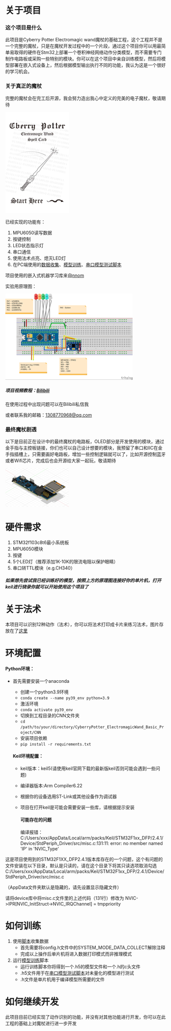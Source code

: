# 关于项目

### 这个项目是什么
此项目是Cyberry Potter Electromagic wand魔杖的基础工程，这个工程并不是一个完整的魔杖，只是在魔杖开发过程中的一个片段，通过这个项目你可以用最简单易取得的硬件在Stm32上部署一个卷积神经网络动作分类模型，而不需要专门制作电路板或采购一些特别的模块。你可以在这个项目中亲自训练模型，然后将模型部署在嵌入式设备上，然后根据模型输出执行不同的功能，我认为这是一个很好的学习机会。

### 关于真正的魔杖
完整的魔杖会在完工后开源，我会努力造出我心中定义的完美的电子魔杖，敬请期待

<img src="CNN/SpellsCard/Spell_Card.jpg" alt="Spell Card" width="200" height="auto">

已经实现的功能有：

1. MPU6050读写数据
2. 按键控制
3. LED状态指示灯
4. 串口通信
5. 使用法术点亮、熄灭LED灯
6. 在PC端使用的[数据收集](https://github.com/lyg09270/CyberryPotter_ElectromagicWand_Basic_Project/blob/main/CNN/Serial_Read.py)、[模型训练](https://github.com/lyg09270/CyberryPotter_ElectromagicWand_Basic_Project/blob/main/CNN/CNNTrainRaw.py)、[串口模型测试脚本](https://github.com/lyg09270/CyberryPotter_ElectromagicWand_Basic_Project/blob/main/CNN/CNNTestSerialRaw.py)

项目使用的嵌入式机器学习库来自[nnom](https://github.com/majianjia/nnom)

实验用原理图：

<img src="Schematic.jpg" alt="Schematic.jpg" width="400" height="auto">

##### 项目视频教程：[Bilibili](https://www.bilibili.com/video/BV13E421w7PY/)



在使用过程中出现问题可以在Bilibili私信我

或者联系我的邮箱：1308770968@qq.com

### 最终魔杖剧透

以下是目前正在设计中的最终魔杖的电路板，OLED部分是开发使用的模块，通过金手指与主控板链接，你们也可以自己设计想要的模块，我预留了串口和IIC在金手指插槽上，只需要画好电路板，增加一些控制逻辑就可以了，比如开源控制蓝牙或者Wifi芯片，完成后也会开源给大家一起玩，敬请期待

<img src="./Board.jpg" alt="Spell Card" width="200" height="auto">

# 硬件需求

1. STM32f103c8t6最小系统板
2. MPU6050模块
3. 按键
4. 5个LED灯（推荐添加1K-10K的限流电阻以保护眼睛）
5. 串口转TTL模块（e.g.CH340）

##### 如果想先尝试我已经训练好的模型，按照上方的原理图连接好你的单片机，打开keil进行烧录你就可以开始使用这个项目了



# 关于法术

本项目可以识别12种动作（法术），你可以将法术打印成卡片来练习法术，图片存放在了[这里](https://github.com/lyg09270/CyberryPotter_ElectromagicWand_Basic_Project/tree/main/CNN/SpellsCard)

# 环境配置

#### Python环境：

- 首先需要安装一个anaconda

  - 创建一个python3.9环境
  - `conda create --name py39_env python=3.9`
  - 激活环境
  - `conda activate py39_env`
  - 切换到工程目录的CNN文件夹
  - `cd /path/to/your/directory/CyberryPotter_ElectromagicWand_Basic_Project/CNN`
  - 安装项目依赖
  - `pip install -r requirements.txt`

  

  #### Keil环境配置：
  
  - keil版本：keil5(请使用keil官网下载的最新版keil否则可能会遇到一些问题)
  
  - 编译器版本:Arm Compiler6.22
  
  - 根据你的设备选用ST-Link或其他设备作为调试器
  
  - 项目在打开keil是可能会需要安装一些库，请根据提示安装
  
    #### 可能存在的问题
    
    编译报错：C:/Users/xxx/AppData/Local/arm/packs/Keil/STM32F1xx_DFP/2.4.1/Device/StdPeriph_Driver/src/misc.c:131:11: error: no member named 'IP' in 'NVIC_Type'

这是项目使用到的STM32F1XX_DFP2.4.1版本库存在的一个问题，这个有问题的文件安装在以下目录，默认是只读的，请在这个目录下将其只读选项取消勾选
C:/Users/xxx/AppData/Local/arm/packs/Keil/STM32F1xx_DFP/2.4.1/Device/StdPeriph_Driver/src/misc.c
    
（AppData文件夹默认是隐藏的，请先设置显示隐藏文件）
    
请将device库中将misc.c文件里的上述代码（131行）修改为
NVIC->IPR[NVIC_InitStruct->NVIC_IRQChannel] = tmppriority
    
    
    
    

# 如何训练

1. 使用[脚本](https://github.com/lyg09270/CyberryPotter_ElectromagicWand_Basic_Project/blob/main/CNN/Serial_Read.py)收集数据
   - 首先需要将config.h文件中的SYSTEM_MODE_DATA_COLLECT解除注释
   - 完成以上操作后单片机将进入数据打印模式而非推理模式
2. 运行[模型训练](https://github.com/lyg09270/CyberryPotter_ElectromagicWand_Basic_Project/blob/main/CNN/CNNTrainRaw.py)脚本
   - 运行训练脚本你将得到一个.h5的模型文件和一个.h的c头文件
   - .h5文件用于在[串口模型测试脚本](https://github.com/lyg09270/CyberryPotter_ElectromagicWand_Basic_Project/blob/main/CNN/CNNTestSerialRaw.py)对未量化的模型进行测试
   - .h文件是单片机用于编译模型所需要的文件

# 如何继续开发

此项目目前已经实现了动作识别的功能，并没有对其他功能进行开发，你可以在此工程的基础上对魔杖进行进一步开发
